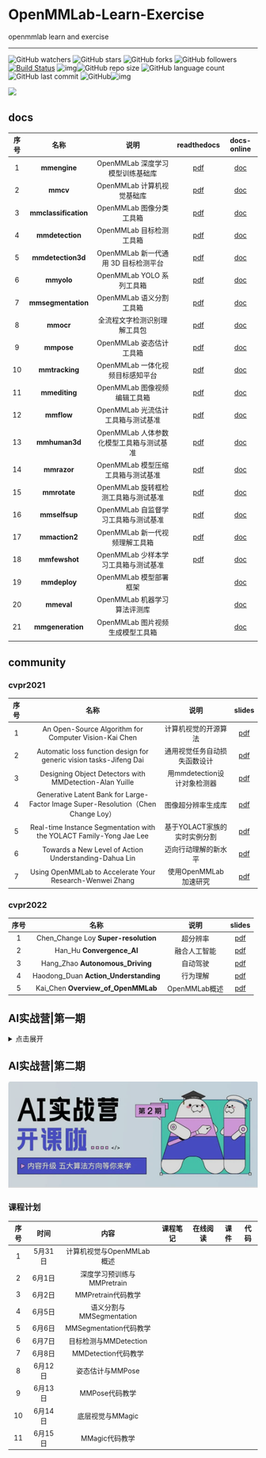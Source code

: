 # OpenMMLab-Learn-Exercise
openmmlab learn and exercise

---

![GitHub watchers](https://img.shields.io/github/watchers/isLinXu/OpenMMLab-Learn-Exercise.svg) ![GitHub stars](https://img.shields.io/github/stars/isLinXu/OpenMMLab-Learn-Exercise.svg) ![GitHub forks](https://img.shields.io/github/forks/isLinXu/OpenMMLab-Learn-Exercise.svg) ![GitHub followers](https://img.shields.io/github/followers/isLinXu.svg?style=social)
 [![Build Status](https://img.shields.io/endpoint.svg?url=https%3A%2F%2Factions-badge.atrox.dev%2Fatrox%2Fsync-dotenv%2Fbadge&style=flat)](https://github.com/isLinXu//OpenMMLab-Learn-Exercise)  ![img](https://badgen.net/badge/icon/learning?icon=deepscan&label)![GitHub repo size](https://img.shields.io/github/repo-size/isLinXu/OpenMMLab-Learn-Exercise.svg?style=flat-square) ![GitHub language count](https://img.shields.io/github/languages/count/isLinXu/OpenMMLab-Learn-Exercise)  ![GitHub last commit](https://img.shields.io/github/last-commit/isLinXu/OpenMMLab-Learn-Exercise) ![GitHub](https://img.shields.io/github/license/isLinXu/OpenMMLab-Learn-Exercise.svg?style=flat-square)![img](https://hits.dwyl.com/isLinXu/OpenMMLab-Learn-Exercise.svg)

![](https://img2023.cnblogs.com/blog/1571518/202302/1571518-20230202115351337-523975146.jpg)



## docs

| 序号 |         名称         |                   说明                   |                         readthedocs                          |                         docs-online                          |
| :--: | :------------------: | :--------------------------------------: | :----------------------------------------------------------: | :----------------------------------------------------------: |
|  1   |     **mmengine**     |     OpenMMLab 深度学习模型训练基础库     |    [pdf](./docs/mmengine-readthedocs-io-zh_CN-latest.pdf)    | [doc](https://mmengine.readthedocs.io/zh_CN/latest/index.html) |
|  2   |       **mmcv**       |        OpenMMLab 计算机视觉基础库        |      [pdf](./docs/mmcv-readthedocs-io-zh_CN-latest.pdf)      |       [doc](https://mmcv.readthedocs.io/zh_CN/latest/)       |
|  3   | **mmclassification** |         OpenMMLab 图像分类工具箱         | [pdf](./docs/mmclassification-readthedocs-io-zh_CN-latest.pdf) | [doc](https://mmclassification.readthedocs.io/zh_CN/latest/) |
|  4   |   **mmdetection**    |         OpenMMLab 目标检测工具箱         |  [pdf](./docs/mmdetection-readthedocs-io-zh_CN-latest.pdf)   |   [doc](https://mmdetection.readthedocs.io/zh_CN/latest/)    |
|  5   |  **mmdetection3d**   |   OpenMMLab 新一代通用 3D 目标检测平台   | [pdf](./docs/mmdetection3d-readthedocs-io-zh_CN-latest.pdf)  |   [doc](https://mmdetection.readthedocs.io/zh_CN/latest/)    |
|  6   |      **mmyolo**      |        OpenMMLab YOLO 系列工具箱         |     [pdf](./docs/mmyolo-readthedocs-io-zh_CN-latest.pdf)     |      [doc](https://mmyolo.readthedocs.io/zh_CN/latest/)      |
|  7   |  **mmsegmentation**  |         OpenMMLab 语义分割工具箱         | [pdf](./docs/mmsegmentation-readthedocs-io-zh_CN-latest.pdf) |  [doc](https://mmsegmentation.readthedocs.io/zh_CN/latest/)  |
|  8   |      **mmocr**       |       全流程文字检测识别理解工具包       |       [pdf](./docs/mmocr-readthedocs-io-en-latest.pdf)       |      [doc](https://mmocr.readthedocs.io/zh_CN/latest/)       |
|  9   |      **mmpose**      |         OpenMMLab 姿态估计工具箱         |     [pdf](./docs/mmpose-readthedocs-io-zh_CN-latest.pdf)     |      [doc](https://mmpose.readthedocs.io/zh_CN/latest/)      |
|  10  |    **mmtracking**    |     OpenMMLab 一体化视频目标感知平台     |   [pdf](./docs/mmtracking-readthedocs-io-zh_CN-latest.pdf)   |    [doc](https://mmtracking.readthedocs.io/zh_CN/latest/)    |
|  11  |    **mmediting**     |       OpenMMLab 图像视频编辑工具箱       |   [pdf](./docs/mmediting-readthedocs-io-zh_CN-latest.pdf)    |    [doc](https://mmediting.readthedocs.io/zh_CN/latest/)     |
|  12  |      **mmflow**      |    OpenMMLab 光流估计工具箱与测试基准    |      [pdf](./docs/mmflow-readthedocs-io-en-latest.pdf)       |      [doc](https://mmflow.readthedocs.io/zh_CN/latest/)      |
|  13  |    **mmhuman3d**     | OpenMMLab 人体参数化模型工具箱与测试基准 |     [pdf](./docs/mmhuman3d-readthedocs-io-en-latest.pdf)     |    [doc](https://mmhuman3d.readthedocs.io/zh_CN/latest/)     |
|  14  |     **mmrazor**      |    OpenMMLab 模型压缩工具箱与测试基准    |      [pdf](./docs/mmrazor-readthedocs-io-en-latest.pdf)      |     [doc](https://mmrazor.readthedocs.io/zh_CN/latest/)      |
|  15  |     **mmrotate**     |   OpenMMLab 旋转框检测工具箱与测试基准   | [pdf](./docs/mmrotate-readthedocs-io-zh_CN-zh_CN-latest.pdf) |     [doc](https://mmrotate.readthedocs.io/zh_CN/latest/)     |
|  16  |    **mmselfsup**     |   OpenMMLab 自监督学习工具箱与测试基准   |   [pdf](./docs/mmselfsup-readthedocs-io-zh_CN-latest.pdf)    |    [doc](https://mmselfsup.readthedocs.io/zh_CN/latest/)     |
|  17  |    **mmaction2**     |      OpenMMLab 新一代视频理解工具箱      |   [pdf](./docs/mmaction2-readthedocs-io-zh_CN-latest.pdf)    |    [doc](https://mmaction2.readthedocs.io/zh_CN/latest/)     |
|  18  |    **mmfewshot**     |   OpenMMLab 少样本学习工具箱与测试基准   |   [pdf](./docs/mmfewshot-readthedocs-io-zh_CN-latest.pdf)    |    [doc](https://mmfewshot.readthedocs.io/zh_CN/latest/)     |
|  19  |     **mmdeploy**     |          OpenMMLab 模型部署框架          |                                                              | [doc](https://mmdeploy.readthedocs.io/zh_CN/latest/index.html) |
|  20  |      **mmeval**      |       OpenMMLab 机器学习算法评测库       |                                                              | [doc](https://mmeval.readthedocs.io/zh_CN/latest/index.html) |
|  21  |   **mmgeneration**   |     OpenMMLab 图片视频生成模型工具箱     |                                                              |   [doc](https://mmgeneration.readthedocs.io/zh_CN/latest/)   |
|      |                      |                                          |                                                              |                                                              |



## community

### cvpr2021

| 序号 |                             名称                             |             说明             |                            slides                            |
| :--: | :----------------------------------------------------------: | :--------------------------: | :----------------------------------------------------------: |
|  1   |    An Open-Source Algorithm for Computer Vision-Kai Chen     |     计算机视觉的开源算法     | [pdf](./community/1-cvpr2021-tutorial/An_Open-Source_Algorithm_for_Computer_Vision-Kai_Chen_.pdf) |
|  2   | Automatic loss function design for generic vision tasks-Jifeng Dai | 通用视觉任务自动损失函数设计 | [pdf](./community/1-cvpr2021-tutorial/Automatic_loss_function_design_for_generic_vision_tasks-Jifeng_Dai.pdf) |
|  3   |   Designing Object Detectors with MMDetection-Alan Yuille    | 用mmdetection设计对象检测器  | [pdf](./community/1-cvpr2021-tutorial/Designing_Object_Detectors_with_MMDetection-Alan_Yuille.pdf) |
|  4   | Generative Latent Bank for Large-Factor Image Super-Resolution（Chen Change Loy） |      图像超分辨率生成库      | [pdf](./community/1-cvpr2021-tutorial/Generative_Latent_Bank_for_Large-Factor_Image_Super-Resolution（Chen_Change_Loy）.pdf) |
|  5   | Real-time Instance Segmentation with the YOLACT Family-Yong Jae Lee | 基于YOLACT家族的实时实例分割 | [pdf](./community/1-cvpr2021-tutorial/Real-time_Instance_Segmentation_with_the_YOLACT_Family-Yong_Jae_Lee.pdf) |
|  6   |    Towards a New Level of Action Understanding-Dahua Lin     |     迈向行动理解的新水平     | [pdf](./community/1-cvpr2021-tutorial/Towards_a_New_Level_of_Action_Understanding-Dahua_Lin.pdf) |
|  7   |   Using OpenMMLab to Accelerate Your Research-Wenwei Zhang   |    使用OpenMMLab加速研究     | [pdf](./community/1-cvpr2021-tutorial/Using_OpenMMLab_to_Accelerate_Your_Research-Wenwei_Zhang.pdf) |

### cvpr2022

| 序号 |                 名称                  |     说明      |                            slides                            |
| :--: | :-----------------------------------: | :-----------: | :----------------------------------------------------------: |
|  1   | Chen_Change Loy **Super-resolution**  |   超分辨率    | [pdf](./community/2-cvpr2022-tutorial/Chen_Change_Loy___Super-resolution.pdf) |
|  2   |       Han_Hu **Convergence_AI**       | 融合人工智能  | [pdf](./community/2-cvpr2022-tutorial/Han_Hu___Convergence_AI.pdf) |
|  3   |   Hang_Zhao **Autonomous_Driving**    |   自动驾驶    | [pdf](./community/2-cvpr2022-tutorial/Hang_Zhao___Autonomous_Driving.pdf) |
|  4   | Haodong_Duan **Action_Understanding** |   行为理解    | [pdf](./community/2-cvpr2022-tutorial/Haodong_Duan___Action_Understanding.pdf) |
|  5   |  Kai_Chen **Overview_of_OpenMMLab**   | OpenMMLab概述 | [pdf](./community/2-cvpr2022-tutorial/Kai_Chen___Overview_of_OpenMMLab.pdf) |





## AI实战营|第一期

<details>
<summary>点击展开</summary>

![](https://img2023.cnblogs.com/blog/1571518/202302/1571518-20230203174116047-204135633.png)
### 课程计划
| 序号 | 时间    |                  任务                   |                         课程笔记                          |                        在线阅读                         |                             课件                             |                             代码                             |
| :--: | ------- | :-------------------------------------: | :-------------------------------------------------------: | :-----------------------------------------------------: | :----------------------------------------------------------: | :----------------------------------------------------------: |
|  1   | 2月1日  | **计算机视觉之算法基础与OpenMMLab入门** | [note](./notes/AI实战营-基础班/01-AI实战营-第一课笔记.md) | [read](https://www.cnblogs.com/isLinXu/p/17082475.html) | [slide](./slides/AI实战营-基础班/01计算机视觉算法基础与OpenMMLab介绍.pdf) |                              -                               |
|  2   | 2月2日  |    **计算机视觉之图像分类算法基础**     | [note](./notes/AI实战营-基础班/02-AI实战营-第二课笔记.md) | [read](https://www.cnblogs.com/isLinXu/p/17090581.html) | [slide](./slides/AI实战营-基础班/02图像分类与MMClassification.pdf) |                              -                               |
|  3   | 2月3日  |      计算机视觉之图像分类代码教学*      | [note](./notes/AI实战营-基础班/03-AI实战营-第三课笔记.md) | [read](https://www.cnblogs.com/isLinXu/p/17092668.html) | [slide](./slides/AI实战营-基础班/北京超算30区使用MMClassification训练花卉图片分类模型.pdf) |         [source](./jupyter/MMCls_flower_train.ipynb)         |
|  4   | 2月4日  |                 作业日                  |                             -                             |                          read                           |                              -                               |                  [mmcls](./homework/mmcls)                   |
|  5   | 2月5日  |                 作业日                  |                             -                             |                            -                            |                              -                               |                    [hw1](./homework/hw1)                     |
|  6   | 2月6日  |    **计算机视觉之目标检测算法基础**     | [note](./notes/AI实战营-基础班/04-AI实战营-第四课笔记.md) | [read](https://www.cnblogs.com/isLinXu/p/17096949.html) | [slide](./slides/AI实战营-基础班/03目标检测与MMDetection.pdf) |                              -                               |
|  7   | 2月7日  |          MMDetection代码教学*           | [note](./notes/AI实战营-基础班/05-AI实战班-第五课笔记.md) |                                                         |                                                              |                  [mmdet](./homework/mmdet)                   |
|  8   | 2月8日  |                 作业日                  |                                                           |                                                         |                                                              |                    [hw2](./homework/hw2)                     |
|  9   | 2月9日  |    **计算机视觉之图像分割算法基础**     | [note](./notes/AI实战营-基础班/06-AI实战班-第六课笔记.md) | [read](https://www.cnblogs.com/isLinXu/p/17108804.html) | [slide](./slides/AI实战营-基础班/04语义分割与MMSegmentation.pdf) |                                                              |
|  10  | 2月10日 |         MMSegmentation代码教学*         | [note](./notes/AI实战营-基础班/07-AI实战营-第七课笔记.md) | [read](https://www.cnblogs.com/isLinXu/p/17112779.html) |                                                              | [mmseg](https://github.com/isLinXu/OpenMMLab-Learn-Exercise/tree/main/homework/mmseg) |
|  11  | 2月11日 |              学员&项目评审              |                                                           |                                                         |                                                              |                                                              |
|  12  | 2月12日 |              学员&项目评审              |                                                           |                                                         |                                                              |                                                              |
|  13  | 2月13日 |              学员&项目评审              |                                                           |                                                         |                                                              |                                                              |
|  14  | 2月14日 |              学员&项目评审              |                                                           |                                                         |                                                              |                                                              |
|  15  |         |                                         |                                                           |                                                         |                                                              |                                                              |
### 学员手册
- [学员手册](https://aicarrier.feishu.cn/docx/QMRzd0NoxokuKvxNfS3car1EnHh)

</details>



## AI实战营|第二期

![](./img/ai-camp2.png)

### 课程计划

| 序号 |  时间   |            内容            | 课程笔记 | 在线阅读 | 课件 | 代码 |
| :--: | :-----: | :------------------------: | :------: | :------: | :--: | :--: |
|  1   | 5月31日 | 计算机视觉与OpenMMLab概述  |          |          |      |      |
|  2   | 6月1日  | 深度学习预训练与MMPretrain |          |          |      |      |
|  3   | 6月2日  |     MMPretrain代码教学     |          |          |      |      |
|  4   | 6月5日  |  语义分割与MMSegmentation  |          |          |      |      |
|  5   | 6月6日  |   MMSegmentation代码教学   |          |          |      |      |
|  6   | 6月7日  |   目标检测与MMDetection    |          |          |      |      |
|  7   | 6月8日  |    MMDetection代码教学     |          |          |      |      |
|  8   | 6月12日 |      姿态估计与MMPose      |          |          |      |      |
|  9   | 6月13日 |       MMPose代码教学       |          |          |      |      |
|  10  | 6月14日 |      底层视觉与MMagic      |          |          |      |      |
|  11  | 6月15日 |       MMagic代码教学       |          |          |      |      |

